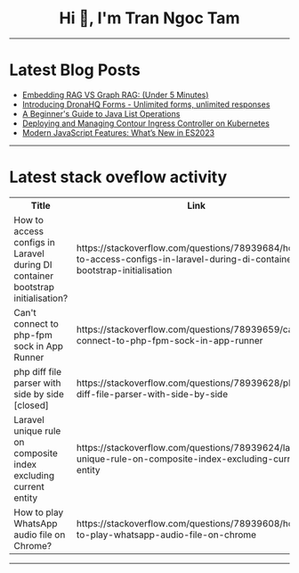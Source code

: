 <h1 align="center">Hi 👋, I'm Tran Ngoc Tam</h1>

---

# Latest Blog Posts 
<!-- BLOG-POST-LIST:START -->
- [Embedding RAG VS Graph RAG: &lpar;Under 5 Minutes&rpar;](https://dev.to/needle-ai/embedding-rag-vs-graph-rag-under-5-minutes-20h3)
- [Introducing DronaHQ Forms - Unlimited forms, unlimited responses](https://dev.to/dronahq/introducing-dronahq-forms-unlimited-forms-unlimited-responses-9pj)
- [A Beginner&#39;s Guide to Java List Operations](https://dev.to/rahul_b6ad6dacb9dc04cade0/a-beginners-guide-to-java-list-operations-126i)
- [Deploying and Managing Contour Ingress Controller on Kubernetes](https://dev.to/rd17/deploying-and-managing-contour-ingress-controller-on-kubernetes-55a8)
- [Modern JavaScript Features: What’s New in ES2023](https://dev.to/manjushsh/modern-javascript-features-whats-new-in-es2023-4i7d)
<!-- BLOG-POST-LIST:END -->

---

# Latest stack oveflow activity
<table>
  <tr><th>Title</th><th>Link</th></tr>
  <!-- STACKOVERFLOW:START --><tr><td>How to access configs in Laravel during DI container bootstrap initialisation?</td><td>https://stackoverflow.com/questions/78939684/how-to-access-configs-in-laravel-during-di-container-bootstrap-initialisation</td></tr><tr><td>Can&#39;t connect to php-fpm sock in App Runner</td><td>https://stackoverflow.com/questions/78939659/cant-connect-to-php-fpm-sock-in-app-runner</td></tr><tr><td>php diff file parser with side by side [closed]</td><td>https://stackoverflow.com/questions/78939628/php-diff-file-parser-with-side-by-side</td></tr><tr><td>Laravel unique rule on composite index excluding current entity</td><td>https://stackoverflow.com/questions/78939624/laravel-unique-rule-on-composite-index-excluding-current-entity</td></tr><tr><td>How to play WhatsApp audio file on Chrome?</td><td>https://stackoverflow.com/questions/78939608/how-to-play-whatsapp-audio-file-on-chrome</td></tr><!-- STACKOVERFLOW:END -->
</table>

---


